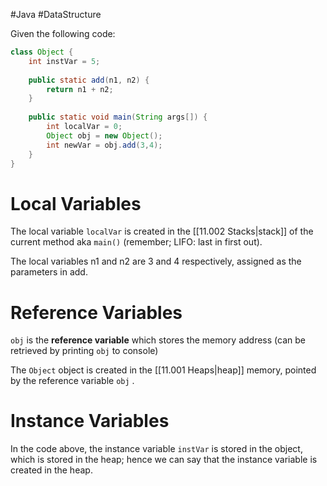 #Java
#DataStructure

Given the following code:

```java
class Object {
	int instVar = 5;
	
	public static add(n1, n2) {
		return n1 + n2;
	}
	
	public static void main(String args[]) {
		int localVar = 0;
		Object obj = new Object();
		int newVar = obj.add(3,4);
	}
}
```

# Local Variables

The local variable `localVar` is created in the [[11.002 Stacks|stack]] of the current method aka `main()` (remember; LIFO: last in first out).

The local variables n1 and n2 are 3 and 4 respectively, assigned as the parameters in add.

# Reference Variables

`obj` is the **reference variable** which stores the memory address (can be retrieved by printing `obj` to console)

The `Object` object is created in the [[11.001 Heaps|heap]] memory, pointed by the reference variable `obj` .

# Instance Variables

In the code above, the instance variable `instVar` is stored in the object, which is stored in the heap; hence we can say that the instance variable is created in the heap.